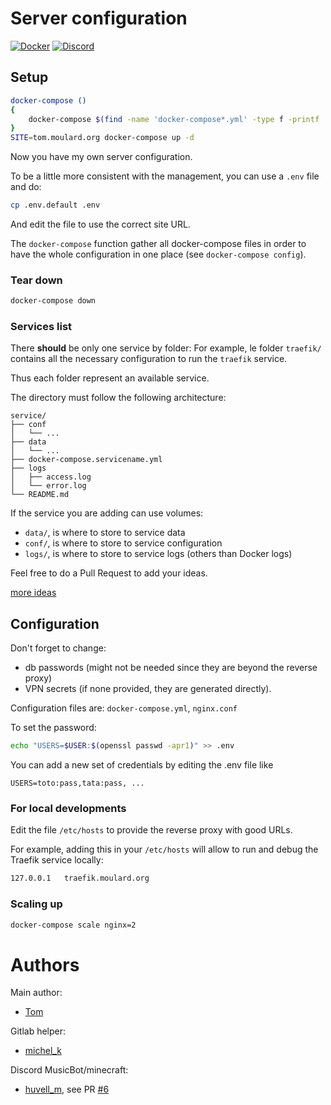 # Server configuration
[![Docker](https://github.com/tomMoulard/make-my-server/workflows/Docker/badge.svg)](https://github.com/tomMoulard/make-my-server/actions)
[![Discord](https://img.shields.io/discord/861623516142501898)](https://discord.gg/zQV6m9Jk6Z)

## Setup
```bash
docker-compose ()
{
    docker-compose $(find -name 'docker-compose*.yml' -type f -printf '%p\t%d\n'  2>/dev/null | sort -n -k2 | cut -f 1 | awk '{print "-f "$0}') $@
}
SITE=tom.moulard.org docker-compose up -d
```

Now you have my own server configuration.

To be a little more consistent with the management, you can use a `.env` file
and do:
```bash
cp .env.default .env
```

And edit the file to use the correct site URL.

The `docker-compose` function gather all docker-compose files in order to have
the whole configuration in one place (see `docker-compose config`).

### Tear down
```bash
docker-compose down
```

### Services list
There **should** be only one service by folder:
For example, le folder `traefik/` contains all the necessary configuration to
run the `traefik` service.

Thus each folder represent an available service.

The directory must follow the following architecture:
```
service/
├── conf
│   └── ...
├── data
│   └── ...
├── docker-compose.servicename.yml
├── logs
│   ├── access.log
│   └── error.log
└── README.md
```

If the service you are adding can use volumes:
 - `data/`, is where to store to service data
 - `conf/`, is where to store to service configuration
 - `logs/`, is where to store to service logs (others than Docker logs)

Feel free to do a Pull Request to add your ideas.

[more ideas](https://github.com/awesome-selfhosted/awesome-selfhosted)

## Configuration
Don't forget to change:

 - db passwords (might not be needed since they are beyond the reverse proxy)
 - VPN secrets (if none provided, they are generated directly).

Configuration files are: `docker-compose.yml`, `nginx.conf`

To set the password:
```bash
echo "USERS=$USER:$(openssl passwd -apr1)" >> .env
```

You can add a new set of credentials by editing the .env file like
```env
USERS=toto:pass,tata:pass, ...
```

### For local developments
Edit the file `/etc/hosts` to provide the reverse proxy with good URLs.

For example, adding this in your `/etc/hosts` will allow to run and debug the
Traefik service locally:
```bash
127.0.0.1   traefik.moulard.org
```

### Scaling up
```bash
docker-compose scale nginx=2
```

# Authors
Main author:
 - [Tom](http://tom.moulard.org)

Gitlab helper:
 - [michel_k](mailto:thomas.michelot@epita.fr)

Discord MusicBot/minecraft:
 - [huvell_m](mailto:martin.huvelle@epita.fr),
see PR [#6](https://github.com/tomMoulard/make-my-server/pull/6)

